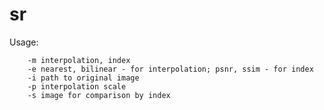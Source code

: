 # sr
Usage:

        -m interpolation, index
        -e nearest, bilinear - for interpolation; psnr, ssim - for index
        -i path to original image
        -p interpolation scale
        -s image for comparison by index
